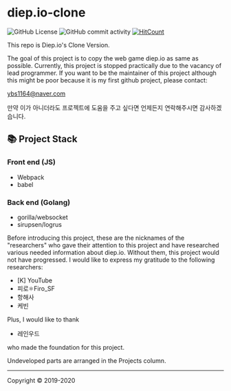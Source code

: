 # diep.io-clone
![GitHub License](https://img.shields.io/github/license/Diep-clone/diep-clone_golang?style=flat-square)
![GitHub commit activity](https://img.shields.io/github/commit-activity/m/diep-clone/diep-clone_golang?style=flat-square)
[![HitCount](http://hits.dwyl.com/Diep-clone/diep-clone_golang.svg)](http://hits.dwyl.com/Diep-clone/diep-clone_golang)

This repo is Diep.io's Clone Version.

The goal of this project is to copy the web game diep.io as same as possible.
Currently, this project is stopped practically due to the vacancy of lead programmer.
If you want to be the maintainer of this project although this might be poor because it is my first github project, please contact:

ybs1164@naver.com

만약 이가 아니더라도 프로젝트에 도움을 주고 싶다면 언제든지 연락해주시면 감사하겠습니다.

## 📚 Project Stack
### Front end (JS)
- Webpack
- babel

### Back end (Golang)
- gorilla/websocket
- sirupsen/logrus

Before introducing this project,
these are the nicknames of the "researchers" who gave their attention to this project and have researched various needed information about diep.io.
Without them, this project would not have progressed.
I would like to express my gratitude to the following researchers:

 - [K] YouTube
 - 피로⚛Firo_SF
 - 항해사
 - 케빈

Plus, I would like to thank 
 - 레인우드

who made the foundation for this project.

Undeveloped parts are arranged in the Projects column.

---
Copyright © 2019-2020
